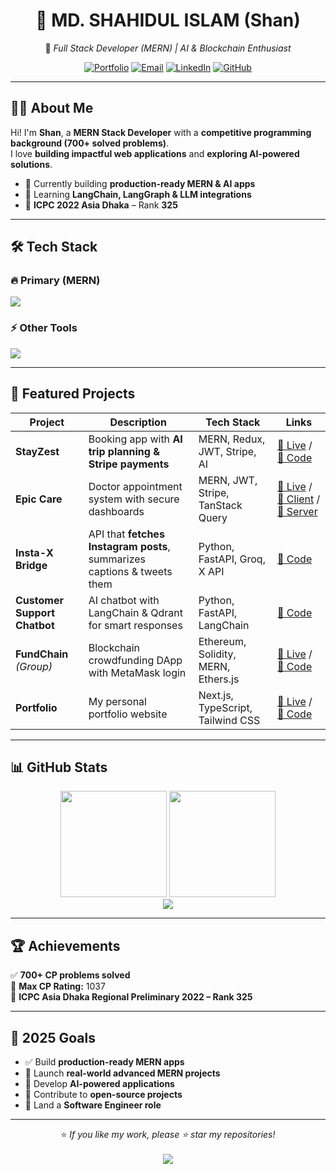 <div align="center">

# 🚀 **MD. SHAHIDUL ISLAM (Shan)**  

🎯 *Full Stack Developer (MERN) | AI & Blockchain Enthusiast*  

[![Portfolio](https://img.shields.io/badge/Portfolio-shansphere.vercel.app-00F5FF?style=for-the-badge&logo=vercel&logoColor=white)](https://shansphere.vercel.app)
[![Email](https://img.shields.io/badge/Email-shanto57575@gmail.com-8A2BE2?style=for-the-badge&logo=gmail&logoColor=white)](mailto:shanto57575@gmail.com)
[![LinkedIn](https://img.shields.io/badge/LinkedIn-mdshahidulislamshanto-FF1493?style=for-the-badge&logo=linkedin&logoColor=white)](https://linkedin.com/in/md-shahidul-islam-shanto/)
[![GitHub](https://img.shields.io/badge/GitHub-Shanto57575-000000?style=for-the-badge&logo=github&logoColor=white)](https://github.com/Shanto57575)

</div>

---

## 👨‍💻 **About Me**
Hi! I'm **Shan**, a **MERN Stack Developer** with a **competitive programming background (700+ solved problems)**.  
I love **building impactful web applications** and **exploring AI-powered solutions**.  

- 🚀 Currently building **production-ready MERN & AI apps**  
- 🤖 Learning **LangChain, LangGraph & LLM integrations**  
- 🏅 **ICPC 2022 Asia Dhaka** – Rank **325**  

---

## 🛠 **Tech Stack**

### 🔥 **Primary (MERN)**
<img src="https://skillicons.dev/icons?i=react,nextjs,nodejs,express,mongodb,tailwind,ts,js" />

### ⚡ **Other Tools**
<img src="https://skillicons.dev/icons?i=python,fastapi,langchain,c++,firebase,git,github,vercel,render,postman" />

---

## 🚀 **Featured Projects**

| Project | Description | Tech Stack | Links |
|---------|-------------|------------|-------|
| **StayZest** | Booking app with **AI trip planning & Stripe payments** | MERN, Redux, JWT, Stripe, AI | [🔗 Live](https://stayzest-cbf59.web.app) / [📂 Code](https://github.com/Shanto57575/StayZest) |
| **Epic Care** | Doctor appointment system with secure dashboards | MERN, JWT, Stripe, TanStack Query | [🔗 Live](https://doctreat-8f71f.web.app) / [📂 Client](https://github.com/Shanto57575/doctreat-client) / [📂 Server](https://github.com/Shanto57575/doctreat__server) |
| **Insta-X Bridge** | API that **fetches Instagram posts**, summarizes captions & tweets them | Python, FastAPI, Groq, X API | [📂 Code](https://github.com/Shanto57575/insta-x-bridge) |
| **Customer Support Chatbot** | AI chatbot with LangChain & Qdrant for smart responses | Python, FastAPI, LangChain | [📂 Code](https://github.com/Shanto57575/Customer-Support-Chatbot) |
| **FundChain** *(Group)* | Blockchain crowdfunding DApp with MetaMask login | Ethereum, Solidity, MERN, Ethers.js | [🔗 Live](https://fundchain7.netlify.app) / [📂 Code](https://github.com/Shanto57575/crypto_crowdfunding) |
| **Portfolio** | My personal portfolio website | Next.js, TypeScript, Tailwind CSS | [🔗 Live](https://shansphere.vercel.app) / [📂 Code](https://github.com/Shanto57575/my_portfolio) |

---

## 📊 **GitHub Stats**

<div align="center">

<img height="170em" src="https://github-readme-stats.vercel.app/api?username=Shanto57575&show_icons=true&theme=radical&hide_border=true" />
<img height="170em" src="https://github-readme-stats.vercel.app/api/top-langs/?username=Shanto57575&layout=compact&theme=radical&hide_border=true" />

<br/>

<img src="https://github-readme-streak-stats.herokuapp.com/?user=Shanto57575&theme=radical&hide_border=true" />

</div>

---

## 🏆 **Achievements**
✅ **700+ CP problems solved**  
🏅 **Max CP Rating:** 1037  
🥉 **ICPC Asia Dhaka Regional Preliminary 2022 – Rank 325**  

---

## 🎯 **2025 Goals**
- ✅ Build **production-ready MERN apps**  
- 🔗 Launch **real-world advanced MERN projects**  
- 🤖 Develop **AI-powered applications**  
- 🚀 Contribute to **open-source projects**  
- 💼 Land a **Software Engineer role**  

---

<div align="center">

⭐ *If you like my work, please ⭐ star my repositories!*  
<br/>
<img src="https://komarev.com/ghpvc/?username=Shanto57575&label=Profile%20Views&color=00F5FF&style=flat-square" />

</div>
